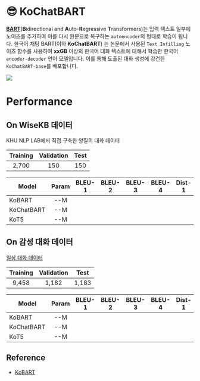 # 😎 KoChatBART
[**BART**](https://arxiv.org/pdf/1910.13461.pdf)(**B**idirectional and **A**uto-**R**egressive **T**ransformers)는 입력 텍스트 일부에 노이즈를 추가하여 이를 다시 원문으로 복구하는 `autoencoder`의 형태로 학습이 됩니다. 한국어 채팅 BART(이하 **KoChatBART**) 는 논문에서 사용된 `Text Infilling` 노이즈 함수를 사용하여 **xxGB** 이상의 한국어 대화 텍스트에 대해서 학습한 한국어 `encoder-decoder` 언어 모델입니다. 이를 통해 도출된 대화 생성에 강건한 `KoChatBART-base`를 배포합니다.

<img src=https://user-images.githubusercontent.com/55969260/205434343-b72641e9-d0f9-4b88-a334-9f904e0a35c5.png>

# Performance
## On WiseKB 데이터
KHU NLP LAB에서 직접 구축한 양질의 대화 데이터

|Training|Validation|Test|
|:----:|:----:|:----:|
|2,700|150|150|

| Model                  | Param | BLEU-1 | BLEU-2 | BLEU-3 | BLEU-4 | Dist-1 | Dist-2 |
|------------------------|:----:|:----:|:----:|:----:|:----:|:----:|:----:|
| KoBART    | --M  |  |  |  |  |  |  |
| KoChatBART    | --M  |  |  |  |  |  |  |
| KoT5    | --M  |  |  |  |  |  |  |

## On 감성 대화 데이터
[일상 대화 데이터](https://github.com/songys/Chatbot_data)

|Training|Validation|Test|
|:----:|:----:|:----:|
|9,458|1,182|1,183|

| Model                  | Param | BLEU-1 | BLEU-2 | BLEU-3 | BLEU-4 | Dist-1 | Dist-2 |
|------------------------|:----:|:----:|:----:|:----:|:----:|:----:|:----:|
| KoBART    | --M  |  |  |  |  |  |  |
| KoChatBART    | --M  |  |  |  |  |  |  |
| KoT5    | --M  |  |  |  |  |  |  |

## Reference
- [KoBART](https://github.com/SKT-AI/KoBART)
